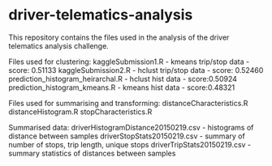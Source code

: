 # driver-telematics-analysis
This repository contains the files used in the analysis of the driver telematics analysis challenge.  

Files used for clustering:
kaggleSubmission1.R - kmeans trip/stop data - score: 0.51133
kaggleSubmission2.R - hclust trip/stop data - score: 0.52460
prediction\_histogram_heirarchal.R - hclust hist data - score:0.50924
prediction\_histogram_kmeans.R - kmeans hist data - score:0.48321


Files used for summarising and transforming:
distanceCharacteristics.R
distanceHistogram.R
stopCharacteristics.R

Summarised data:
driverHistogramDistance20150219.csv - histograms of distance between samples
driverStopStats20150219.csv - summary of number of stops, trip length, unique stops
driverTripStats20150219.csv - summary statistics of distances between samples

